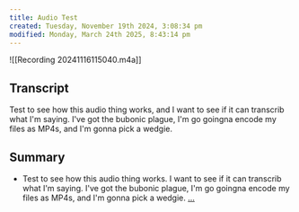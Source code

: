 ```yaml
---
title: Audio Test
created: Tuesday, November 19th 2024, 3:08:34 pm
modified: Monday, March 24th 2025, 8:43:14 pm
---
```


![[Recording 20241116115040.m4a]]

## Transcript

Test to see how this audio thing works, and I want to see if it can transcrib what I'm saying. I've got the bubonic plague, I'm go goingna encode my files as MP4s, and I'm gonna pick a wedgie.

## Summary

- Test to see how this audio thing works. I want to see if it can transcrib what I'm saying. I've got the bubonic plague, I'm go goingna encode my files as MP4s, and I'm gonna pick a wedgie.
[...](obsidian://swiftink_transcript_functions?id=346bd114-c8f6-45b5-a6ce-d1254f5c2228)
